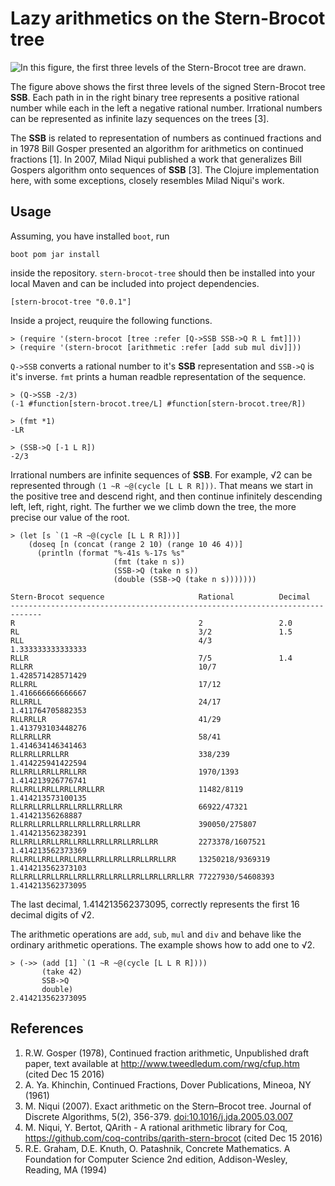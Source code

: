 # Lazy arithmetics on the Stern-Brocot tree
![In this figure, the first three levels of the Stern-Brocot tree are drawn.](https://raw.githubusercontent.com/timrichardt/stern-brocot-tree/master/resources/first_three_levels_of_SSB.png)

The figure above shows the first three levels of the signed Stern-Brocot
tree **SSB**. Each path in in the right binary tree represents a
positive rational number while each in the left a negative rational
number. Irrational numbers can be represented as infinite lazy sequences on
the trees [3]. 

The **SSB** is related to representation of numbers as continued
fractions and in 1978 Bill Gosper presented an algorithm for arithmetics
on continued fractions [1]. In 2007, Milad Niqui published a work that
generalizes Bill Gospers algorithm onto sequences of **SSB** [3]. The
Clojure implementation here, with some exceptions, closely resembles
Milad Niqui's work.

## Usage
Assuming, you have installed `boot`, run

```
boot pom jar install
```

inside the repository. `stern-brocot-tree` should then be installed into
your local Maven and can be included into project dependencies.

```
[stern-brocot-tree "0.0.1"]
```

Inside a project, reuquire the following functions.

```
> (require '(stern-brocot [tree :refer [Q->SSB SSB->Q R L fmt]]))
> (require '(stern-brocot [arithmetic :refer [add sub mul div]]))
```

`Q->SSB` converts a rational number to it's **SSB** representation and
`SSB->Q` is it's inverse. `fmt` prints a human readble representation of
the sequence.

```
> (Q->SSB -2/3)
(-1 #function[stern-brocot.tree/L] #function[stern-brocot.tree/R])

> (fmt *1)
-LR

> (SSB->Q [-1 L R])
-2/3
```

Irrational numbers are infinite sequences of **SSB**. For example, √2
can be represented through `(1 ~R ~@(cycle [L L R R]))`. That means we
start in the positive tree and descend right, and then continue
infinitely descending left, left, right, right. The further we we climb
down the tree, the more precise our value of the root.

```
> (let [s `(1 ~R ~@(cycle [L L R R]))]
    (doseq [n (concat (range 2 10) (range 10 46 4))]
      (println (format "%-41s %-17s %s"
                       (fmt (take n s))
                       (SSB->Q (take n s))
                       (double (SSB->Q (take n s)))))))

Stern-Brocot sequence                     Rational          Decimal
-----------------------------------------------------------------------------
R                                         2                 2.0
RL                                        3/2               1.5
RLL                                       4/3               1.333333333333333
RLLR                                      7/5               1.4
RLLRR                                     10/7              1.428571428571429
RLLRRL                                    17/12             1.416666666666667
RLLRRLL                                   24/17             1.411764705882353
RLLRRLLR                                  41/29             1.413793103448276
RLLRRLLRR                                 58/41             1.414634146341463
RLLRRLLRRLLRR                             338/239           1.414225941422594
RLLRRLLRRLLRRLLRR                         1970/1393         1.414213926776741
RLLRRLLRRLLRRLLRRLLRR                     11482/8119        1.414213573100135
RLLRRLLRRLLRRLLRRLLRRLLRR                 66922/47321       1.41421356268887
RLLRRLLRRLLRRLLRRLLRRLLRRLLRR             390050/275807     1.414213562382391
RLLRRLLRRLLRRLLRRLLRRLLRRLLRRLLRR         2273378/1607521   1.414213562373369
RLLRRLLRRLLRRLLRRLLRRLLRRLLRRLLRRLLRR     13250218/9369319  1.414213562373103
RLLRRLLRRLLRRLLRRLLRRLLRRLLRRLLRRLLRRLLRR 77227930/54608393 1.414213562373095
```

The last decimal, 1.414213562373095, correctly represents the first 16
decimal digits of √2.

The arithmetic operations are `add`, `sub`, `mul` and `div` and behave
like the ordinary arithmetic operations. The example shows how to add
one to √2.

```
> (->> (add [1] `(1 ~R ~@(cycle [L L R R])))
       (take 42)
       SSB->Q
       double)
2.414213562373095
```

## References
1. R.W. Gosper (1978), Continued fraction arithmetic, Unpublished draft
   paper, text available at  http://www.tweedledum.com/rwg/cfup.htm (cited
   Dec 15 2016)
2. A. Ya. Khinchin, Continued Fractions, Dover Publications, Mineoa, NY (1961)
3. M. Niqui (2007). Exact arithmetic on the Stern–Brocot tree. Journal
   of Discrete Algorithms, 5(2),
   356-379.
   [doi:10.1016/j.jda.2005.03.007](http://dx.doi.org/10.1016/j.jda.2005.03.007)
4. M. Niqui, Y. Bertot, QArith - A rational arithmetic library for Coq,
   https://github.com/coq-contribs/qarith-stern-brocot (cited Dec 15
   2016)
5. R.E. Graham, D.E. Knuth, O. Patashnik, Concrete Mathematics. A
   Foundation for Computer Science 2nd edition, Addison-Wesley, Reading,
   MA (1994)
